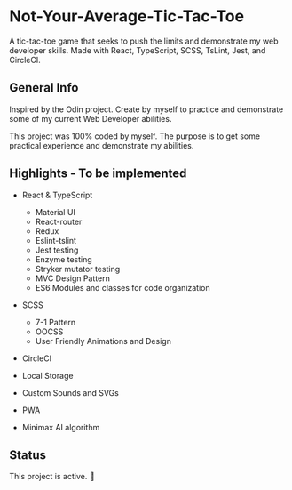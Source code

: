 # Not-Your-Average-Tic-Tac-Toe

A tic-tac-toe game that seeks to push the limits and demonstrate my web developer skills. Made with React, TypeScript, SCSS, TsLint, Jest, and CircleCI.

## General Info

Inspired by the Odin project. Create by myself to practice and demonstrate some of my current Web Developer abilities.

This project was 100% coded by myself. The purpose is to get some practical experience and demonstrate my abilities.

## Highlights - To be implemented

- React & TypeScript

  - Material UI
  - React-router
  - Redux
  - Eslint-tslint
  - Jest testing
  - Enzyme testing
  - Stryker mutator testing
  - MVC Design Pattern
  - ES6 Modules and classes for code organization

- SCSS

  - 7-1 Pattern
  - OOCSS
  - User Friendly Animations and Design

- CircleCI
- Local Storage
- Custom Sounds and SVGs
- PWA
- Minimax AI algorithm

## Status

This project is active. 🚀
